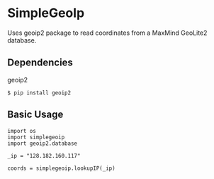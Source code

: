 # SimpleGeoIp

Uses geoip2 package to read coordinates from a MaxMind GeoLite2 database.

## Dependencies

geoip2

```
$ pip install geoip2
```

## Basic Usage

```
import os
import simplegeoip
import geoip2.database

_ip = "128.182.160.117"

coords = simplegeoip.lookupIP(_ip)
```
